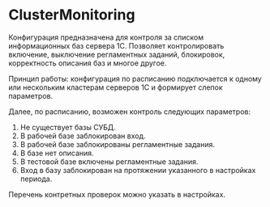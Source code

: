 # ClusterMonitoring

Конфигурация предназначена для контроля за списком информационных баз сервера 1С. Позволяет контролировать включение, выключение регламентных заданий, блокировок, корректность описания баз и многое другое.

Принцип работы: конфигурация по расписанию подключается к одному или нескольким кластерам серверов 1С и формирует слепок параметров. 

Далее, по расписанию, возможен контроль следующих параметров:
1. Не существует базы СУБД.
2. В рабочей базе заблокирован вход.
3. В рабочей базе заблокированы регламентные задания.
4. В базе нет описания.
5. В тестовой базе включены регламентные задания.
6. Вход в базу заблокирован на протяжении указанного в настройках периода.

Перечень контретных проверок можно указать в настройках.
